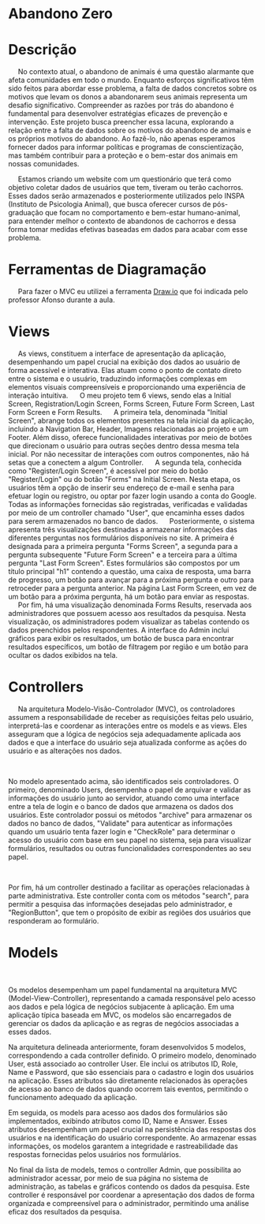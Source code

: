 # <a name="c1"></a> Abandono Zero

# <a name="c1"></a> Descrição

&nbsp;&nbsp;&nbsp;&nbsp;
No contexto atual, o abandono de animais é uma questão alarmante que afeta comunidades em todo o mundo. Enquanto esforços significativos têm sido feitos para abordar esse problema, a falta de dados concretos sobre os motivos que levam os donos a abandonarem seus animais representa um desafio significativo. Compreender as razões por trás do abandono é fundamental para desenvolver estratégias eficazes de prevenção e intervenção. Este projeto busca preencher essa lacuna, explorando a relação entre a falta de dados sobre os motivos do abandono de animais e os próprios motivos do abandono. Ao fazê-lo, não apenas esperamos fornecer dados para informar políticas e programas de conscientização, mas também contribuir para a proteção e o bem-estar dos animais em nossas comunidades.

&nbsp;&nbsp;&nbsp;&nbsp;
Estamos criando um website com um questionário que terá como objetivo coletar dados de usuários que tem, tiveram ou terão cachorros. Esses dados serão armazenados e posteriormente utilizados pelo INSPA (Instituto de Psicologia Animal), que busca oferecer cursos de pós-graduação que focam no comportamento e bem-estar humano-animal, para entender melhor o contexto de abandonos de cachorros e dessa forma tomar medidas efetivas baseadas em dados para acabar com esse problema. 

# <a name="c1"></a> Ferramentas de Diagramação
&nbsp;&nbsp;&nbsp;&nbsp;
Para fazer o MVC eu utilizei a ferramenta <a href="https://app.diagrams.net/">Draw.io</a> que foi indicada pelo professor Afonso durante a aula.

# <a name="c1"></a> Views
&nbsp;&nbsp;&nbsp;&nbsp;
As views, constituem a interface de apresentação da aplicação, desempenhando um papel crucial na exibição dos dados ao usuário de forma acessível e interativa. Elas atuam como o ponto de contato direto entre o sistema e o usuário, traduzindo informações complexas em elementos visuais compreensíveis e proporcionando uma experiência de interação intuitiva.
&nbsp;&nbsp;&nbsp;&nbsp;
O meu projeto tem 6 views, sendo elas a Initial Screen, Registration/Login Screen, Forms Screen, Future Form Screen, Last Form Screen e Form Results.
&nbsp;&nbsp;&nbsp;&nbsp;
A primeira tela, denominada "Initial Screen", abrange todos os elementos presentes na tela inicial da aplicação, incluindo a Navigation Bar, Header, Imagens relacionadas ao projeto e um Footer. Além disso, oferece funcionalidades interativas por meio de botões que direcionam o usuário para outras seções dentro dessa mesma tela inicial. Por não necessitar de interações com outros componentes, não há setas que a conectem a algum Controller.
&nbsp;&nbsp;&nbsp;&nbsp;
A segunda tela, conhecida como "Register/Login Screen", é acessível por meio do botão "Register/Login" ou do botão "Forms" na Initial Screen. Nesta etapa, os usuários têm a opção de inserir seu endereço de e-mail e senha para efetuar login ou registro, ou optar por fazer login usando a conta do Google. Todas as informações fornecidas são registradas, verificadas e validadas por meio de um controller chamado "User", que encaminha esses dados para serem armazenados no banco de dados.
&nbsp;&nbsp;&nbsp;&nbsp;
Posteriormente, o sistema apresenta três visualizações destinadas a armazenar informações das diferentes perguntas nos formulários disponíveis no site. A primeira é designada para a primeira pergunta "Forms Screen", a segunda para a pergunta subsequente "Future Form Screen" e a terceira para a última pergunta "Last Form Screen". Estes formulários são compostos por um título principal "h1" contendo a questão, uma caixa de resposta, uma barra de progresso, um botão para avançar para a próxima pergunta e outro para retroceder para a pergunta anterior. Na página Last Form Screen, em vez de um botão para a próxima pergunta, há um botão para enviar as respostas.
&nbsp;&nbsp;&nbsp;&nbsp;
Por fim, há uma visualização denominada Forms Results, reservada aos administradores que possuem acesso aos resultados da pesquisa. Nesta visualização, os administradores podem visualizar as tabelas contendo os dados preenchidos pelos respondentes. A interface do Admin inclui gráficos para exibir os resultados, um botão de busca para encontrar resultados específicos, um botão de filtragem por região e um botão para ocultar os dados exibidos na tela.

# <a name="c1"></a> Controllers
&nbsp;&nbsp;&nbsp;&nbsp;
Na arquitetura Modelo-Visão-Controlador (MVC), os controladores assumem a responsabilidade de receber as requisições feitas pelo usuário, interpretá-las e coordenar as interações entre os models e as views. Eles asseguram que a lógica de negócios seja adequadamente aplicada aos dados e que a interface do usuário seja atualizada conforme as ações do usuário e as alterações nos dados.

&nbsp;&nbsp;&nbsp;&nbsp;

No modelo apresentado acima, são identificados seis controladores. O primeiro, denominado Users, desempenha o papel de arquivar e validar as informações do usuário junto ao servidor, atuando como uma interface entre a tela de login e o banco de dados que armazena os dados dos usuários. Este controlador possui os métodos "archive" para armazenar os dados no banco de dados, "Validate" para autenticar as informações quando um usuário tenta fazer login e "CheckRole" para determinar o acesso do usuário com base em seu papel no sistema, seja para visualizar formulários, resultados ou outras funcionalidades correspondentes ao seu papel.

&nbsp;&nbsp;&nbsp;&nbsp;

Por fim, há um controller destinado a facilitar as operações relacionadas à parte administrativa. Este controller conta com os métodos "search", para permitir a pesquisa das informações desejadas pelo administrador, e "RegionButton", que tem o propósito de exibir as regiões dos usuários que responderam ao formulário.

# <a name="c1"></a> Models
&nbsp;&nbsp;&nbsp;&nbsp;

Os modelos desempenham um papel fundamental na arquitetura MVC (Model-View-Controller), representando a camada responsável pelo acesso aos dados e pela lógica de negócios subjacente à aplicação. Em uma aplicação típica baseada em MVC, os modelos são encarregados de gerenciar os dados da aplicação e as regras de negócios associadas a esses dados.
&nbsp;&nbsp;&nbsp;&nbsp;


Na arquitetura delineada anteriormente, foram desenvolvidos 5 modelos, correspondendo a cada controller definido. O primeiro modelo, denominado User, está associado ao controller User. Ele inclui os atributos ID, Role, Name e Password, que são essenciais para o cadastro e login dos usuários na aplicação. Esses atributos são diretamente relacionados às operações de acesso ao banco de dados quando ocorrem tais eventos, permitindo o funcionamento adequado da aplicação.
&nbsp;&nbsp;&nbsp;&nbsp;

Em seguida, os models para acesso aos dados dos formulários são implementados, exibindo atributos como ID, Name e Answer. Esses atributos desempenham um papel crucial na persistência das respostas dos usuários e na identificação do usuário correspondente. Ao armazenar essas informações, os modelos garantem a integridade e rastreabilidade das respostas fornecidas pelos usuários nos formulários.
&nbsp;&nbsp;&nbsp;&nbsp;

No final da lista de models, temos o controller Admin, que possibilita ao administrador acessar, por meio de sua página no sistema de administração, as tabelas e gráficos contendo os dados da pesquisa. Este controller é responsável por coordenar a apresentação dos dados de forma organizada e compreensível para o administrador, permitindo uma análise eficaz dos resultados da pesquisa.
